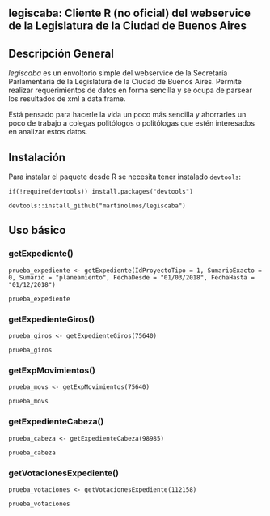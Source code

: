 ## legiscaba: Cliente R (no oficial) del webservice de la Legislatura de la Ciudad de Buenos Aires

## Descripción General

*legiscaba* es un envoltorio simple del webservice de la Secretaría Parlamentaria de la Legislatura de la Ciudad de Buenos Aires. Permite realizar requerimientos de datos en forma sencilla y se ocupa de parsear los resultados de xml a data.frame.

Está pensado para hacerle la vida un poco más sencilla y ahorrarles un poco de trabajo a colegas politólogos o politólogas que estén interesados en analizar estos datos.

## Instalación

Para instalar el paquete desde R se necesita tener instalado `devtools`:

```{r}
if(!require(devtools)) install.packages("devtools")

devtools::install_github("martinolmos/legiscaba")
```

## Uso básico

### getExpediente()

```{r}
prueba_expediente <- getExpediente(IdProyectoTipo = 1, SumarioExacto = 0, Sumario = "planeamiento", FechaDesde = "01/03/2018", FechaHasta = "01/12/2018")

prueba_expediente
```

### getExpedienteGiros() 

```{r}
prueba_giros <- getExpedienteGiros(75640)

prueba_giros
```

### getExpMovimientos()

```{r}
prueba_movs <- getExpMovimientos(75640)

prueba_movs
```

### getExpedienteCabeza()

```{r}
prueba_cabeza <- getExpedienteCabeza(98985)

prueba_cabeza
```

### getVotacionesExpediente()

```{r}
prueba_votaciones <- getVotacionesExpediente(112158)

prueba_votaciones
```
